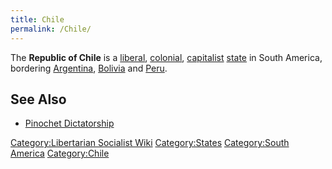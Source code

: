 ```yaml
---
title: Chile
permalink: /Chile/
---
```


The **Republic of Chile** is a [liberal](Liberalism.md "wikilink"),
[colonial](Colonialism.md "wikilink"), [capitalist](Capitalism.md "wikilink")
[state](List_of_States.md "wikilink") in South America, bordering
[Argentina](Argentina.md "wikilink"), [Bolivia](Bolivia.md "wikilink") and
[Peru](Peru.md "wikilink").

## See Also

- [Pinochet Dictatorship](Pinochet_Dictatorship.md "wikilink")

[Category:Libertarian Socialist
Wiki](Category:Libertarian_Socialist_Wiki.md "wikilink")
[Category:States](Category:States.md "wikilink") [Category:South
America](Category:South_America.md "wikilink")
[Category:Chile](Category:Chile.md "wikilink")